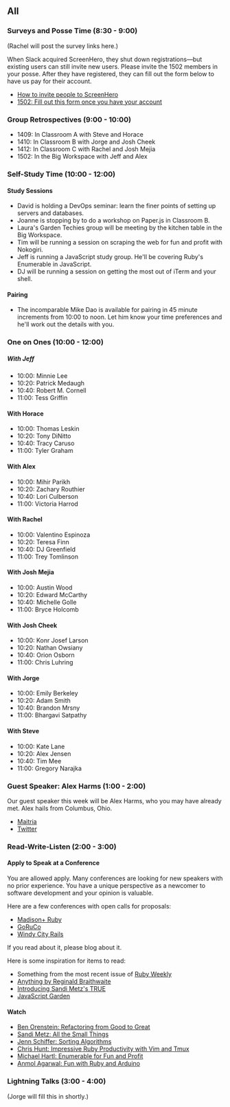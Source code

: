 ## All

### Surveys and Posse Time (8:30 - 9:00)

(Rachel will post the survey links here.)

When Slack acquired ScreenHero, they shut down registrations—but existing users can still invite new users. Please invite the 1502 members in your posse. After they have registered, they can fill out the form below to have us pay for their account.

* [How to invite people to ScreenHero](http://blog.screenhero.com/post/110852538851/already-a-screenhero-user-heres-how-to-invite)
* [1502: Fill out this form once you have your account](https://docs.google.com/a/casimircreative.com/forms/d/1wJUbwB0doGgeyp9rGDt14aHtNE8nGlRueoSe_qpVRr4/viewform)

### Group Retrospectives (9:00 - 10:00)

* 1409: In Classroom A with Steve and Horace
* 1410: In Classroom B with Jorge and Josh Cheek
* 1412: In Classroom C with Rachel and Josh Mejia
* 1502: In the Big Workspace with Jeff and Alex

### Self-Study Time (10:00 - 12:00)

#### Study Sessions

* David is holding a DevOps seminar: learn the finer points of setting up servers and databases.
* Joanne is stopping by to do a workshop on Paper.js in Classroom B.
* Laura's Garden Techies group will be meeting by the kitchen table in the Big Workspace.
* Tim will be running a session on scraping the web for fun and profit with Nokogiri.
* Jeff is running a JavaScript study group. He'll be covering Ruby's Enumerable in JavaScript.
* DJ will be running a session on getting the most out of iTerm and your shell.

#### Pairing

* The incomparable Mike Dao is available for pairing in 45 minute increments from 10:00 to noon. Let him know your time preferences and he'll work out the details with you.

### One on Ones (10:00 - 12:00)

##### With Jeff

* 10:00: Minnie Lee
* 10:20: Patrick Medaugh
* 10:40: Robert M. Cornell
* 11:00: Tess Griffin

#### With Horace

* 10:00: Thomas Leskin
* 10:20: Tony DiNitto
* 10:40: Tracy Caruso
* 11:00: Tyler Graham

#### With Alex

* 10:00: Mihir Parikh
* 10:20: Zachary Routhier
* 10:40: Lori Culberson
* 11:00: Victoria Harrod

#### With Rachel

* 10:00: Valentino Espinoza
* 10:20: Teresa Finn
* 10:40: DJ Greenfield
* 11:00: Trey Tomlinson

#### With Josh Mejia

* 10:00: Austin Wood
* 10:20: Edward McCarthy
* 10:40: Michelle Golle
* 11:00: Bryce Holcomb

#### With Josh Cheek

* 10:00: Konr Josef Larson
* 10:20: Nathan Owsiany
* 10:40: Orion Osborn
* 11:00: Chris Luhring

#### With Jorge

* 10:00: Emily Berkeley
* 10:20: Adam Smith
* 10:40: Brandon Mrsny
* 11:00: Bhargavi Satpathy

#### With Steve

* 10:00: Kate Lane
* 10:20: Alex Jensen
* 10:40: Tim Mee
* 11:00: Gregory Narajka

### Guest Speaker: Alex Harms (1:00 - 2:00)

Our guest speaker this week will be Alex Harms, who you may have already met. Alex hails from Columbus, Ohio.

* [Maitria](http://maitria.com/)
* [Twitter](https://twitter.com/onealexharms)

### Read-Write-Listen (2:00 - 3:00)

#### Apply to Speak at a Conference

You are allowed apply. Many conferences are looking for new speakers with no prior experience. You have a unique perspective as a newcomer to software development and your opinion is valuable.

Here are a few conferences with open calls for proposals:

* [Madison+ Ruby][mr]
* [GoRuCo][go]
* [Windy City Rails][wcr]

[go]: http://goruco.com/
[mr]: http://madisonpl.us/ruby/
[wcr]: http://www.windycityrails.org/

If you read about it, please blog about it.

Here is some inspiration for items to read:

* Something from the most recent issue of [Ruby Weekly](http://rubyweekly.com/issues/233)
* [Anything by Reginald Braithwaite](http://raganwald.com/#words)
* [Introducing Sandi Metz's TRUE](http://designisrefactoring.com/2015/02/08/introducing-sandi-metz-true/)
* [JavaScript Garden](https://bonsaiden.github.io/JavaScript-Garden/)

#### Watch

* [Ben Orenstein:  Refactoring from Good to Great](https://www.youtube.com/watch?v=DC-pQPq0acs)
* [Sandi Metz:  All the Small Things](http://www.confreaks.com/videos/3358-railsconf-all-the-little-things)
* [Jenn Schiffer:  Sorting Algorithms](https://www.youtube.com/watch?v=uRyqlhjXYQI)
* [Chris Hunt: Impressive Ruby Productivity with Vim and Tmux](http://confreaks.tv/videos/larubyconf2013-impressive-ruby-productivity-with-vim-and-tmux)
* [Michael Hartl: Enumerable for Fun and Profit](http://confreaks.tv/videos/rubyconf2014-enumerable-for-fun-profit)
* [Anmol Agarwal: Fun with Ruby and Arduino](http://confreaks.tv/videos/gardencityrb2015-fun-with-ruby-and-arduino)

### Lightning Talks (3:00 - 4:00)

(Jorge will fill this in shortly.)